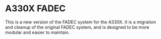 # A330X FADEC

This is a new version of the FADEC system for the A330X.
It is a migration and cleanup of the original FADEC system,
and is designed to be more modular and easier to maintain.
